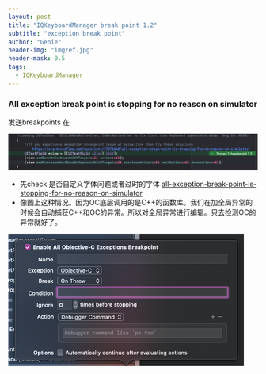 ```yaml
---
layout: post
title: "IQKeyboardManager break point 1.2"
subtitle: "exception break point"
author: "Genie"
header-img: "img/ef.jpg"
header-mask: 0.5
tags:
  - IQKeyboardManager
---
```


### All exception break point is stopping for no reason on simulator

发送breakpoints 在

![1](/img/IQKey/WX20200513-152541.png)

* 先check 是否自定义字体问题或者过时的字体 [all-exception-break-point-is-stopping-for-no-reason-on-simulator](https://stackoverflow.com/questions/27375640/all-exception-break-point-is-stopping-for-no-reason-on-simulator)
* 像图上这种情况。因为OC底层调用的是C++的函数库。我们在加全局异常的时候会自动捕获C++和OC的异常。所以对全局异常进行编辑。只去检测OC的异常就好了。

![2](/img/IQKey/WX20200513-152312.png)

